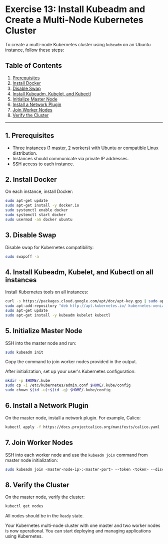 # Exercise 13: Install Kubeadm and Create a Multi-Node Kubernetes Cluster

To create a multi-node Kubernetes cluster using `kubeadm` on an Ubuntu instance, follow these steps:

## Table of Contents

1. [Prerequisites](#1-prerequisites)
2. [Install Docker](#2-install-docker)
3. [Disable Swap](#3-disable-swap)
4. [Install Kubeadm, Kubelet, and Kubectl](#4-install-kubeadm-kubelet-and-kubectl-on-all-instances)
5. [Initialize Master Node](#5-initialize-master-node)
6. [Install a Network Plugin](#6-install-a-network-plugin)
7. [Join Worker Nodes](#7-join-worker-nodes)
8. [Verify the Cluster](#8-verify-the-cluster)

---

## 1. Prerequisites

- Three instances (1 master, 2 workers) with Ubuntu or compatible Linux distribution.
- Instances should communicate via private IP addresses.
- SSH access to each instance.

## 2. Install Docker

On each instance, install Docker:

```sh
sudo apt-get update
sudo apt-get install -y docker.io
sudo systemctl enable docker
sudo systemctl start docker
sudo usermod -aG docker ubuntu
```

## 3. Disable Swap

Disable swap for Kubernetes compatibility:

```sh
sudo swapoff -a
```

## 4. Install Kubeadm, Kubelet, and Kubectl on all instances

Install Kubernetes tools on all instances:

```sh
curl -s https://packages.cloud.google.com/apt/doc/apt-key.gpg | sudo apt-key add -
sudo apt-add-repository "deb http://apt.kubernetes.io/ kubernetes-xenial main"
sudo apt-get update
sudo apt-get install -y kubeadm kubelet kubectl
```

## 5. Initialize Master Node

SSH into the master node and run:

```sh
sudo kubeadm init
```

Copy the command to join worker nodes provided in the output.

After initialization, set up your user's Kubernetes configuration:

```sh
mkdir -p $HOME/.kube
sudo cp -i /etc/kubernetes/admin.conf $HOME/.kube/config
sudo chown $(id -u):$(id -g) $HOME/.kube/config
```

## 6. Install a Network Plugin

On the master node, install a network plugin. For example, Calico:

```sh
kubectl apply -f https://docs.projectcalico.org/manifests/calico.yaml
```

## 7. Join Worker Nodes

SSH into each worker node and use the `kubeadm join` command from master node initialization:

```sh
sudo kubeadm join <master-node-ip>:<master-port> --token <token> --discovery-token-ca-cert-hash <hash>
```

## 8. Verify the Cluster

On the master node, verify the cluster:

```sh
kubectl get nodes
```

All nodes should be in the `Ready` state.

Your Kubernetes multi-node cluster with one master and two worker nodes is now operational. You can start deploying and managing applications using Kubernetes.
